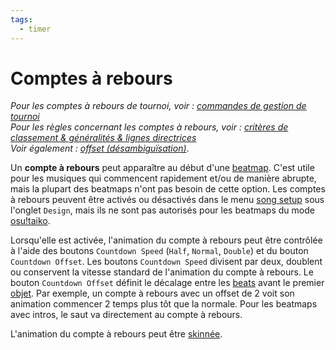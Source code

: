 ```yaml
---
tags:
  - timer
---
```


# Comptes à rebours

*Pour les comptes à rebours de tournoi, voir : [commandes de gestion de tournoi](/wiki/osu!_tournament_client/osu!tourney/Tournament_management_commands)*\
*Pour les règles concernant les comptes à rebours, voir : [critères de classement & généralités & lignes directrices](/wiki/Ranking_Criteria#directives)*\
*Voir également : [offset (désambiguïsation)](/wiki/Offset)*.

Un **compte à rebours** peut apparaître au début d'une [beatmap](/wiki/Beatmap). C'est utile pour les musiques qui commencent rapidement et/ou de manière abrupte, mais la plupart des beatmaps n'ont pas besoin de cette option. Les comptes à rebours peuvent être activés ou désactivés dans le menu [song setup](/wiki/Client/Beatmap_editor/Song_Setup) sous l'onglet `Design`, mais ils ne sont pas autorisés pour les beatmaps du mode [osu!taiko](/wiki/Game_mode/osu!taiko).

Lorsqu'elle est activée, l'animation du compte à rebours peut être contrôlée à l'aide des boutons `Countdown Speed` (`Half`, `Normal`, `Double`) et du bouton `Countdown Offset`. Les boutons `Countdown Speed` divisent par deux, doublent ou conservent la vitesse standard de l'animation du compte à rebours. Le bouton `Countdown Offset` définit le décalage entre les [beats](/wiki/Music_theory/Tempo) avant le premier [objet](/wiki/Gameplay/Hit_object). Par exemple, un compte à rebours avec un offset de 2 voit son animation commencer 2 temps plus tôt que la normale. Pour les beatmaps avec intros, le saut va directement au compte à rebours.

L'animation du compte à rebours peut être [skinnée](/wiki/Skinning/Interface#bouton).
